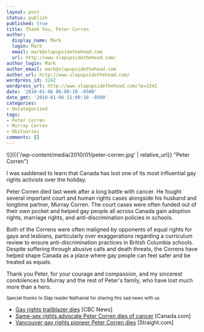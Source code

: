 ```yaml
---
layout: post
status: publish
published: true
title: Thank You, Peter Corren
author:
  display_name: Mark
  login: Mark
  email: mark@slapupsidethehead.com
  url: http://www.slapupsidethehead.com/
author_login: Mark
author_email: mark@slapupsidethehead.com
author_url: http://www.slapupsidethehead.com/
wordpress_id: 3242
wordpress_url: http://www.slapupsidethehead.com/?p=3242
date: '2010-01-06 06:00:10 -0500'
date_gmt: '2010-01-06 11:00:10 -0500'
categories:
- Uncategorized
tags:
- Peter Corren
- Murray Corren
- Obituaries
comments: []
---
```

![]({{'/wp-content/media/2010/01/peter-corren.jpg' | relative_url}} "Peter Corren")

I was saddened to learn that Canada has lost one of its most influential gay rights activists over the holiday.

Peter Corren died last week after a long battle with cancer. He fought several important court and human rights cases alongside his husband and longtime partner, Murray Corren. The court cases were often funded out of their own pocket and helped gay people all across Canada gain adoption rights, marriage rights, and anti-discrimination policies in schools.

Both of the Correns were often maligned by opponents of equal rights for gays and lesbians, particularly over exaggerations regarding a curriculum review to ensure anti-discrimination practices in British Columbia schools. Despite suffering through abusive calls and death threats, the Correns have helped shape Canada as a place where gay people can feel safer and be treated as equals.

Thank you Peter, for your courage and compassion, and my sincerest condolences to Murray and the rest of Peter's family, who have lost much more than a hero.

<small>Special thanks to Slap reader Nathanial for sharing this sad news with us.</small>

- [Gay rights trailblazer dies](http://www.cbc.ca/canada/british-columbia/story/2009/12/31/bc-peter-corren-gay-rights-dies.html) [CBC News]
- [Same-sex rights advocate Peter Corren dies of cancer](http://www.canada.com/life/Same+rights+advocate+Peter+Corren+dies+cancer/2397802/story.html) [Canada.com]
- [Vancouver gay rights pioneer Peter Corren dies](http://www.straight.com/article-279517/vancouver/vancouver-gay-rights-pioneer-peter-corren-dies) [Straight.com]
